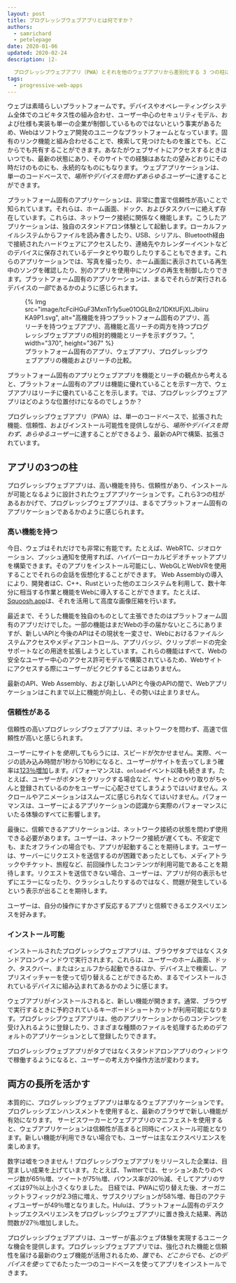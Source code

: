 ```yaml
---
layout: post
title: プログレッシブウェブアプリとは何ですか？
authors:
  - samrichard
  - petelepage
date: 2020-01-06
updated: 2020-02-24
description: |2-

  プログレッシブウェブアプリ（PWA）とそれを他のウェブアプリから差別化する 3 つの柱についてご紹介します。
tags:
  - progressive-web-apps
---
```


ウェブは素晴らしいプラットフォームです。デバイスやオペレーティングシステム全体でのユビキタス性の組み合わせ、ユーザー中心のセキュリティモデル、および仕様も実装も単一の企業が制御しているものではないという事実があるため、Webはソフトウェア開発のユニークなプラットフォームとなっています。固有のリンク機能と組み合わせることで、検索して見つけたものを誰とでも、どこからでも共有することができます。あなたがウェブサイトにアクセスするときはいつでも、最新の状態にあり、そのサイトでの経験はあなたの望みどおりにその時だけのものにも、永続的なものにもなります。 ウェブアプリケーションは、単一のコードベースで、*場所やデバイスを問わずあらゆるユーザー*に達することができます。

プラットフォーム固有のアプリケーションは、非常に豊富で信頼性が高いことで知られています。それらは、ホーム画面、ドック、およびタスクバーに絶えず存在しています。これらは、ネットワーク接続に関係なく機能します。こうしたアプリケーションは、独自のスタンドアロン体験として起動します。ローカルファイルシステムからファイルを読み書きしたり、USB、シリアル、Bluetooth経由で接続されたハードウェアにアクセスしたり、連絡先やカレンダーイベントなどのデバイスに保存されているデータとやり取りしたりすることもできます。これらのアプリケーションでは、写真を撮ったり、ホーム画面に表示されている再生中のソングを確認したり、別のアプリを使用中にソングの再生を制御したりできます。プラットフォーム固有のアプリケーションは、まるでそれらが実行されるデバイスの*一部*であるかのように感じられます。

<figure>{% Img src="image/tcFciHGuF3MxnTr1y5ue01OGLBn2/1DKtUFjXLJbiiruKA9P1.svg", alt="高機能を持つプラットフォーム固有のアプリ、高リーチを持つウェブアプリ、高機能と高リーチの両方を持つプログレッシブウェブアプリの相対的機能とリーチを示すグラフ。", width="370", height="367" %}<figcaption>プラットフォーム固有のアプリ、ウェブアプリ、プログレッシブウェブアプリの機能およびリーチの比較。</figcaption></figure>

プラットフォーム固有のアプリとウェブアプリを機能とリーチの観点から考えると、プラットフォーム固有のアプリは機能に優れていることを示す一方で、ウェブアプリはリーチに優れていることを示します。では、プログレッシブウェブアプリはどのような位置付けになるのでしょうか？

プログレッシブウェブアプリ（PWA）は、単一のコードベースで、拡張された機能、信頼性、およびインストール可能性を提供しながら、*場所やデバイスを問わず、あらゆるユーザー*に達することができるよう、最新のAPIで構築、拡張されています。

## アプリの3つの柱

プログレッシブウェブアプリは、高い機能を持ち、信頼性があり、インストールが可能となるように設計されたウェブアプリケーションです。これら3つの柱があるおかげで、プログレッシブウェブアプリは、まるでプラットフォーム固有のアプリケーションであるかのように感じられます。

### 高い機能を持つ

今日、ウェブはそれだけでも非常に有能です。たとえば、WebRTC、ジオロケーション、プッシュ通知を使用すれば、ハイパーローカルビデオチャットアプリを構築できます。そのアプリをインストール可能にし、WebGLとWebVRを使用することでそれらの会話を仮想化することができます。 Web Assemblyの導入により、開発者はC、C++、Rustといった他のエコシステムを利用して、数十年分に相当する作業と機能をWebに導入することができます。たとえば、[Squoosh.app](https://squoosh.app/)は、それを活用して高度な画像圧縮を行います。

最近まで、そうした機能を独自のものとして主張できたのはプラットフォーム固有のアプリだけでした。一部の機能はまだWebの手の届かないところにありますが、新しいAPIと今後のAPIはその現状を一変させ、Webにおけるファイルシステムアクセスやメディアコントロール、アプリバッジ、クリップボードの完全サポートなどの用途を拡張しようとしています。これらの機能はすべて、Webの安全なユーザー中心のアクセス許可モデルで構築されているため、Webサイトにアクセスする際にユーザーがビクビクすることはありません。

最新のAPI、Web Assembly、および新しいAPIと今後のAPIの間で、Webアプリケーションはこれまで以上に機能が向上し、その勢いは止まりません。

### 信頼性がある

信頼性の高いプログレッシブウェブアプリは、ネットワークを問わず、高速で信頼性が高いと感じられます。

ユーザーにサイトを*使用*してもらうには、スピードが欠かせません。実際、ページの読み込み時間が1秒から10秒になると、ユーザーがサイトを去ってしまう確率は[123％増加](https://www.thinkwithgoogle.com/marketing-resources/data-measurement/mobile-page-speed-new-industry-benchmarks/)します。パフォーマンスは、`onload`イベント以降も続きます。たとえば、ユーザーがボタンをクリックする場合など、サイトとのやり取りがちゃんと登録されているのかをユーザーに心配させてしまうようではいけません。スクロールやアニメーションはスムーズに感じられなくてはいけません。パフォーマンスは、ユーザーによるアプリケーションの認識から実際のパフォーマンスにいたる体験のすべてに影響します。

最後に、信頼できるアプリケーションは、ネットワーク接続の状態を問わず使用できる必要があります。ユーザーは、ネットワーク接続が遅くても、不安定でも、またオフラインの場合でも、アプリが起動することを期待します。ユーザーは、サーバーにリクエストを送信するのが困難であったとしても、メディアトラックやチケット、旅程など、前回操作したコンテンツが利用可能であることを期待します。リクエストを送信できない場合、ユーザーは、アプリが何の表示もせずにエラーになったり、クラッシュしたりするのではなく、問題が発生しているという表示が出ることを期待します。

ユーザーは、自分の操作にすかさず反応するアプリと信頼できるエクスペリエンスを好みます。

### インストール可能

インストールされたプログレッシブウェブアプリは、ブラウザタブではなくスタンドアロンウィンドウで実行されます。これらは、ユーザーのホーム画面、ドック、タスクバー、またはシェルフから起動できるほか、デバイス上で検索し、アプリスイッチャーを使って切り替えることができるため、まるでインストールされているデバイスに組み込まれてあるかのように感じます。

ウェブアプリがインストールされると、新しい機能が開きます。通常、ブラウザで実行するときに予約されているキーボードショートカットが利用可能になります。プログレッシブウェブアプリは、他のアプリケーションからのコンテンツを受け入れるように登録したり、さまざまな種類のファイルを処理するためのデフォルトのアプリケーションとして登録したりできます。

プログレッシブウェブアプリがタブではなくスタンドアロンアプリのウィンドウで稼働するようになると、ユーザーの考え方や操作方法が変わります。

## 両方の長所を活かす

本質的に、プログレッシブウェブアプリは単なるウェブアプリケーションです。プログレッシブエンハンスメントを使用すると、最新のブラウザで新しい機能が有効になります。 サービスワーカーとウェブアプリのマニフェストを使用すると、ウェブアプリケーションは信頼性が高まると同時にインストール可能となります。新しい機能が利用できない場合でも、ユーザーは主なエクスペリエンスを楽しめます。

数字は嘘をつきません！プログレッシブウェブアプリをリリースした企業は、目覚ましい成果を上げています。たとえば、Twitterでは、セッションあたりのページ数が65％増、ツイートが75％増、バウンス率が20％減、そしてアプリのサイズは97％以上小さくなりました。 日経では、PWAに切り替えた後、オーガニックトラフィックが2.3倍に増え、サブスクリプションが58%増、毎日のアクティブユーザーが49％増となりました。Huluは、プラットフォーム固有のデスクトップエクスペリエンスをプログレッシブウェブアプリに置き換えた結果、再訪問数が27％増加しました。

プログレッシブウェブアプリは、ユーザーが喜ぶウェブ体験を実現するユニークな機会を提供します。プログレッシブウェブアプリでは、強化された機能と信頼性を届ける最新のウェブ機能が活用されるため、*誰でも、どこからでも、どのデバイスを使ってでも*たった一つのコードベースを使ってアプリをインストールできます。
